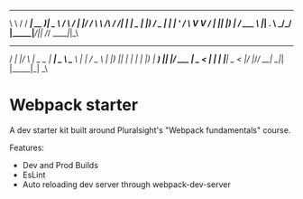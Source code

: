 __        _______ ____  ____   _    ____ _  __
\ \      / / ____| __ )|  _ \ / \  / ___| |/ /
 \ \ /\ / /|  _| |  _ \| |_) / _ \| |   | ' / 
  \ V  V / | |___| |_) |  __/ ___ \ |___| . \ 
   \_/\_/  |_____|____/|_| /_/   \_\____|_|\_\
                                              
 ____ _____  _    ____ _____ _____ ____  
/ ___|_   _|/ \  |  _ \_   _| ____|  _ \ 
\___ \ | | / _ \ | |_) || | |  _| | |_) |
 ___) || |/ ___ \|  _ < | | | |___|  _ < 
|____/ |_/_/   \_\_| \_\|_| |_____|_| \_\
                                        

# Webpack starter

A dev starter kit built around Pluralsight's "Webpack fundamentals" course.

Features:

* Dev and Prod Builds
* EsLint
* Auto reloading dev server through webpack-dev-server
